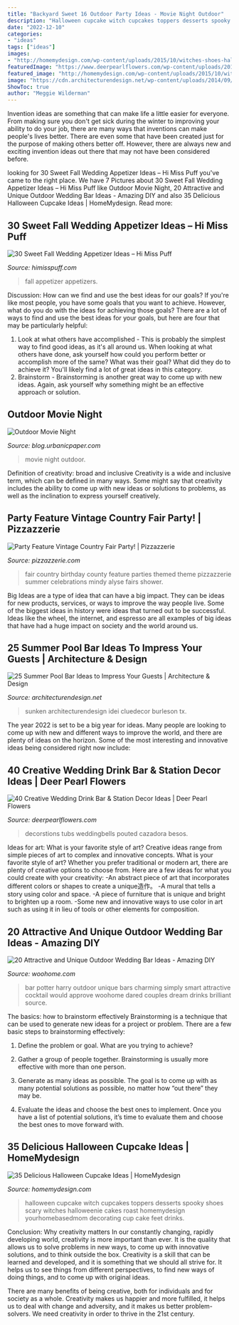 ```yaml
---
title: "Backyard Sweet 16 Outdoor Party Ideas - Movie Night Outdoor"
description: "Halloween cupcake witch cupcakes toppers desserts spooky shoes scary witches halloweenie cakes roast homemydesign yourhomebasedmom decorating cup cake feet drinks"
date: "2022-12-10"
categories:
- "ideas"
tags: ["ideas"]
images:
- "http://homemydesign.com/wp-content/uploads/2015/10/witches-shoes-halloween-cupcake.jpg"
featuredImage: "https://www.deerpearlflowers.com/wp-content/uploads/2015/03/rustic-wedding-drink-bar-decor-ideas.jpg"
featured_image: "http://homemydesign.com/wp-content/uploads/2015/10/witches-shoes-halloween-cupcake.jpg"
image: "https://cdn.architecturendesign.net/wp-content/uploads/2014/09/Summer-Pool-Bar-Ideas-9.jpg"
ShowToc: true
author: "Meggie Wilderman"
---
```



Invention ideas are something that can make life a little easier for everyone. From making sure you don't get sick during the winter to improving your ability to do your job, there are many ways that inventions can make people's lives better. There are even some that have been created just for the purpose of making others better off. However, there are always new and exciting invention ideas out there that may not have been considered before.

	

		
looking for 30 Sweet Fall Wedding Appetizer Ideas – Hi Miss Puff you've came to the right place. We have 7 Pictures about 30 Sweet Fall Wedding Appetizer Ideas – Hi Miss Puff like Outdoor Movie Night, 20 Attractive and Unique Outdoor Wedding Bar Ideas - Amazing DIY and also 35 Delicious Halloween Cupcake Ideas | HomeMydesign. Read more:
		
    
## 30 Sweet Fall Wedding Appetizer Ideas – Hi Miss Puff

<img loading=lazy src="http://www.himisspuff.com/wp-content/uploads/2017/07/Fall-Wedding-Appetizers-6.jpg" onerror="this.onerror=null;this.src='https://tse1.mm.bing.net/th?id=OIP.T4npdSTpJDMGmGgmUYBy2gHaLB&amp;pid=15.1';" alt="30 Sweet Fall Wedding Appetizer Ideas – Hi Miss Puff">

_Source: himisspuff.com_

>fall appetizer appetizers. 

	

Discussion: How can we find and use the best ideas for our goals?
If you're like most people, you have some goals that you want to achieve. However, what do you do with the ideas for achieving those goals? 
There are a lot of ways to find and use the best ideas for your goals, but here are four that may be particularly helpful: 

1) Look at what others have accomplished - This is probably the simplest way to find good ideas, as it's all around us. When looking at what others have done, ask yourself how could you perform better or accomplish more of the same? What was their goal? What did they do to achieve it? You'll likely find a lot of great ideas in this category. 
2) Brainstorm - Brainstorming is another great way to come up with new ideas. Again, ask yourself why something might be an effective approach or solution.

    
## Outdoor Movie Night

<img loading=lazy src="http://blog.urbanicpaper.com/wp-content/uploads/2014/11/outdoormovie1.jpg" onerror="this.onerror=null;this.src='https://tse4.mm.bing.net/th?id=OIP.Axr7DRjQBo-24sj7MyUgCwHaTB&amp;pid=15.1';" alt="Outdoor Movie Night">

_Source: blog.urbanicpaper.com_

>movie night outdoor. 

	

Definition of creativity: broad and inclusive
Creativity is a wide and inclusive term, which can be defined in many ways. Some might say that creativity includes the ability to come up with new ideas or solutions to problems, as well as the inclination to express yourself creatively.

    
## Party Feature Vintage Country Fair Party! | Pizzazzerie

<img loading=lazy src="http://pizzazzerie.com/wp-content/uploads/2014/04/County-Fair-22.png" onerror="this.onerror=null;this.src='https://tse1.mm.bing.net/th?id=OIP._I_DH5elT8uyapXPS0nWgQHaLH&amp;pid=15.1';" alt="Party Feature Vintage Country Fair Party! | Pizzazzerie">

_Source: pizzazzerie.com_

>fair country birthday county feature parties themed theme pizzazzerie summer celebrations mindy alyse fairs shower. 

	

Big Ideas are a type of idea that can have a big impact. They can be ideas for new products, services, or ways to improve the way people live. Some of the biggest ideas in history were ideas that turned out to be successful. Ideas like the wheel, the internet, and espresso are all examples of big ideas that have had a huge impact on society and the world around us.

    
## 25 Summer Pool Bar Ideas To Impress Your Guests | Architecture &amp; Design

<img loading=lazy src="https://cdn.architecturendesign.net/wp-content/uploads/2014/09/Summer-Pool-Bar-Ideas-9.jpg" onerror="this.onerror=null;this.src='https://tse2.mm.bing.net/th?id=OIP.I5BBckAhy8kKXDGKK5rqOgHaE6&amp;pid=15.1';" alt="25 Summer Pool Bar Ideas to Impress Your Guests | Architecture &amp; Design">

_Source: architecturendesign.net_

>sunken architecturendesign idei cluedecor burleson tx. 

	

The year 2022 is set to be a big year for ideas. Many people are looking to come up with new and different ways to improve the world, and there are plenty of ideas on the horizon. Some of the most interesting and innovative ideas being considered right now include: 

    
## 40 Creative Wedding Drink Bar &amp; Station Decor Ideas | Deer Pearl Flowers

<img loading=lazy src="https://www.deerpearlflowers.com/wp-content/uploads/2015/03/rustic-wedding-drink-bar-decor-ideas.jpg" onerror="this.onerror=null;this.src='https://tse4.mm.bing.net/th?id=OIP.hqQxLt0U6272HZBqY_3YoAHaLH&amp;pid=15.1';" alt="40 Creative Wedding Drink Bar &amp; Station Decor Ideas | Deer Pearl Flowers">

_Source: deerpearlflowers.com_

>decorstions tubs weddingbells pouted cazadora besos. 

	

Ideas for art: What is your favorite style of art?
Creative ideas range from simple pieces of art to complex and innovative concepts. What is your favorite style of art? Whether you prefer traditional or modern art, there are plenty of creative options to choose from. Here are a few ideas for what you could create with your creativity: 
-An abstract piece of art that incorporates different colors or shapes to create a unique造作。
-A mural that tells a story using color and space.
-A piece of furniture that is unique and bright to brighten up a room.
-Some new and innovative ways to use color in art such as using it in lieu of tools or other elements for composition.

    
## 20 Attractive And Unique Outdoor Wedding Bar Ideas - Amazing DIY

<img loading=lazy src="http://www.woohome.com/wp-content/uploads/2015/04/outdoor-wedding-bar-woohome-9.jpg" onerror="this.onerror=null;this.src='https://tse1.mm.bing.net/th?id=OIP.dgp-QA3_41ppr0e1JawRGAHaKh&amp;pid=15.1';" alt="20 Attractive and Unique Outdoor Wedding Bar Ideas - Amazing DIY">

_Source: woohome.com_

>bar potter harry outdoor unique bars charming simply smart attractive cocktail would approve woohome dared couples dream drinks brilliant source. 

	

The basics: how to brainstorm effectively
Brainstorming is a technique that can be used to generate new ideas for a project or problem. There are a few basic steps to brainstorming effectively:
1. Define the problem or goal. What are you trying to achieve?

2. Gather a group of people together. Brainstorming is usually more effective with more than one person.

3. Generate as many ideas as possible. The goal is to come up with as many potential solutions as possible, no matter how “out there” they may be.

4. Evaluate the ideas and choose the best ones to implement. Once you have a list of potential solutions, it’s time to evaluate them and choose the best ones to move forward with.

    
## 35 Delicious Halloween Cupcake Ideas | HomeMydesign

<img loading=lazy src="http://homemydesign.com/wp-content/uploads/2015/10/witches-shoes-halloween-cupcake.jpg" onerror="this.onerror=null;this.src='https://tse1.mm.bing.net/th?id=OIP.0NZHclqinbUj6kp6RCVtRAHaLK&amp;pid=15.1';" alt="35 Delicious Halloween Cupcake Ideas | HomeMydesign">

_Source: homemydesign.com_

>halloween cupcake witch cupcakes toppers desserts spooky shoes scary witches halloweenie cakes roast homemydesign yourhomebasedmom decorating cup cake feet drinks. 

	

Conclusion: Why creativity matters
In our constantly changing, rapidly developing world, creativity is more important than ever. It is the quality that allows us to solve problems in new ways, to come up with innovative solutions, and to think outside the box.
Creativity is a skill that can be learned and developed, and it is something that we should all strive for. It helps us to see things from different perspectives, to find new ways of doing things, and to come up with original ideas.

There are many benefits of being creative, both for individuals and for society as a whole. Creativity makes us happier and more fulfilled, it helps us to deal with change and adversity, and it makes us better problem-solvers. We need creativity in order to thrive in the 21st century.

